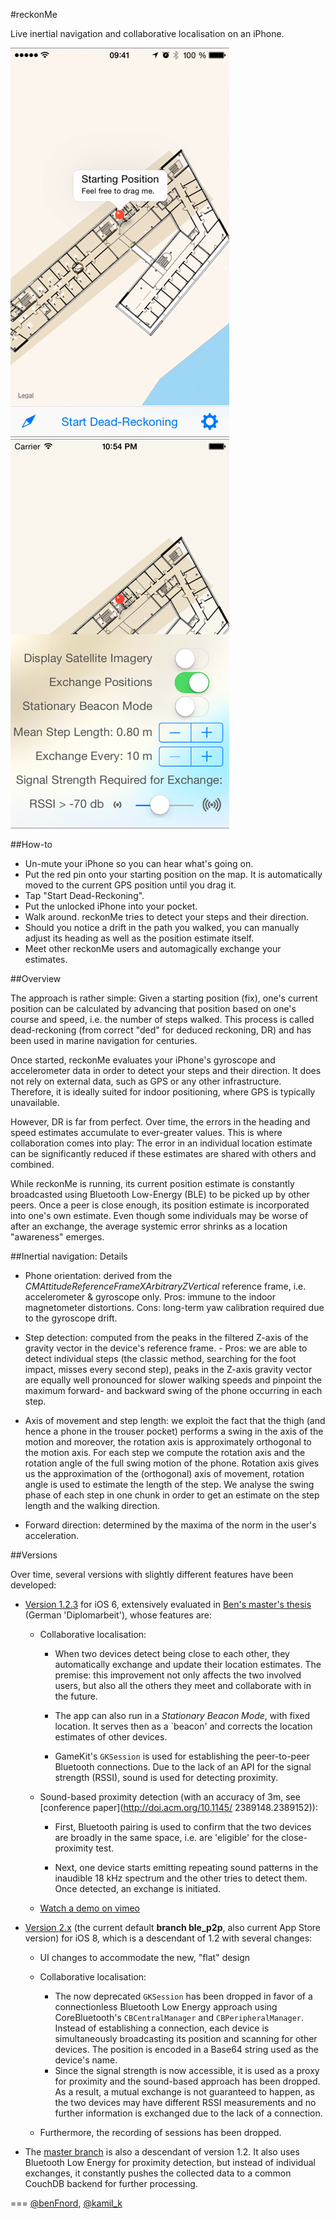 #reckonMe

Live inertial navigation and collaborative localisation on an iPhone.

![Preview](iTunesConnectAssets/reckonMe.gif?raw=true "Animated Preview")
![Preview](iTunesConnectAssets/4,7inch/4smaller.png?raw=true "Settings Screen")

##How-to

* Un-mute your iPhone so you can hear what's going on.
* Put the red pin onto your starting position on the map. It is automatically moved to the current GPS position until you drag it.
 * Tap "Start Dead-Reckoning".
 * Put the unlocked iPhone into your pocket.
 * Walk around. reckonMe tries to detect your steps and their direction.
 * Should you notice a drift in the path you walked, you can manually adjust its heading as well as the position estimate itself.
 * Meet other reckonMe users and automagically exchange your estimates.


##Overview

The approach is rather simple: Given a starting position (fix), one's current position can be calculated by advancing that position based on one's course and speed, i.e. the number of steps walked. This process is called dead-reckoning (from correct "ded" for deduced reckoning, DR) and has been used in marine navigation for centuries.

Once started, reckonMe evaluates your iPhone's gyroscope and accelerometer data in order to detect your steps and their direction. It does not rely on external data, such as GPS or any other infrastructure. Therefore, it is ideally suited for indoor positioning, where GPS is typically unavailable.

However, DR is far from perfect. Over time, the errors in the heading and speed estimates accumulate to ever-greater values. This is where collaboration comes into play: The error in an individual location estimate can be significantly reduced if these estimates are shared with others and combined.

While reckonMe is running, its current position estimate is constantly broadcasted using Bluetooth Low-Energy (BLE) to be picked up by other peers. Once a peer is close enough, its position estimate is incorporated into one's own estimate. Even though some individuals may be worse of after an exchange, the average systemic error shrinks as a location "awareness" emerges.


##Inertial navigation: Details
	
-	Phone orientation: derived from the *CMAttitudeReferenceFrameXArbitraryZVertical* reference frame, i.e. accelerometer & gyroscope only. Pros: immune to the indoor magnetometer distortions. Cons: long-term yaw calibration required due to the gyroscope drift.

-	Step detection: computed from the peaks in the filtered Z-axis of the gravity vector in the device's reference frame. -	Pros: we are able to detect individual steps (the classic method, searching for the foot impact, misses every second step), peaks in the Z-axis gravity vector are equally well pronounced for slower walking speeds and pinpoint the maximum forward- and backward swing of the phone occurring in each step.

-	Axis of movement and step length: we exploit the fact that the thigh (and hence a phone in the trouser pocket) performs a swing in the axis of the motion and moreover, the rotation axis is approximately orthogonal to the motion axis. For each step we compute the rotation axis and the rotation angle of the full swing 
motion of the phone.  Rotation axis gives us the approximation of the (orthogonal) axis of movement, rotation angle is used to estimate the length of the step.
We analyse the swing phase of each step in one chunk in order to get an estimate on the step length
and the walking direction.

-	Forward direction: determined by the maxima of the norm in the user's acceleration.

##Versions

Over time, several versions with slightly different features have been developed:

- [Version 1.2.3](https://github.com/reckonMe/reckonMe/releases/tag/thesisBen) for iOS 6, extensively evaluated in [Ben's master's thesis](Assets/bensThesis.pdf) (German 'Diplomarbeit'), whose features are:
	 
	 - Collaborative localisation:
	 
		-	When two devices detect being close to each other, they automatically exchange and update their location estimates. The premise: this improvement not only affects the two involved users, but also all the others they meet and collaborate with in the future. 

		-	The app can also run in a *Stationary Beacon Mode*, with fixed location. It serves then as a `beacon' and corrects the location estimates of other devices.
		
		-	GameKit's `GKSession` is used for establishing the peer-to-peer Bluetooth connections. Due to the lack of an API for the signal strength (RSSI), sound is used for detecting proximity. 
		
	- Sound-based proximity detection (with an accuracy of 3m, see [conference paper](http://doi.acm.org/10.1145/ 2389148.2389152)):

		-	First, Bluetooth pairing is used to confirm that the two devices are broadly in the same space, i.e. are 'eligible' for the close-proximity test.

		-	Next, one device starts emitting repeating sound patterns in the inaudible 18 kHz spectrum and the other tries to detect them. Once detected, an exchange is initiated.

	- [Watch a demo on vimeo](http://vimeo.com/reckonme/reckonme-demo)
	
- [Version 2.x](https://github.com/reckonMe/reckonMe/tree/ble_p2p) (the current default **branch ble_p2p**, also current App Store version) for iOS 8, which is a descendant of 1.2 with several changes:

	- UI changes to accommodate the new, "flat" design
	
	- Collaborative localisation:
	
		- The now deprecated `GKSession` has been dropped in favor of a connectionless Bluetooth Low Energy approach using CoreBluetooth's `CBCentralManager` and `CBPeripheralManager`. Instead of establishing a connection, each device is simultaneously broadcasting its position and scanning for other devices. The position is encoded in a Base64 string used as the device's name.
		- Since the signal strength is now accessible, it is used as a proxy for proximity and the sound-based approach has been dropped. As a result, a mutual exchange is not guaranteed to happen, as the two devices may have different RSSI measurements and no further information is exchanged due to the lack of a connection.
	- Furthermore, the recording of sessions has been dropped.
		
- The [master branch](https://github.com/reckonMe/reckonMe/tree/master) is also a descendant of version 1.2. It also uses Bluetooth Low Energy for proximity detection, but instead of individual exchanges, it constantly pushes the collected data to a common CouchDB backend for further processing.

===
[@benFnord](https://twitter.com/benFnord), [@kamil_k](https://twitter.com/kamil_k)
